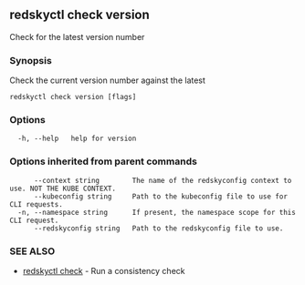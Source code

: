 ## redskyctl check version

Check for the latest version number

### Synopsis

Check the current version number against the latest

```
redskyctl check version [flags]
```

### Options

```
  -h, --help   help for version
```

### Options inherited from parent commands

```
      --context string        The name of the redskyconfig context to use. NOT THE KUBE CONTEXT.
      --kubeconfig string     Path to the kubeconfig file to use for CLI requests.
  -n, --namespace string      If present, the namespace scope for this CLI request.
      --redskyconfig string   Path to the redskyconfig file to use.
```

### SEE ALSO

* [redskyctl check](redskyctl_check.md)	 - Run a consistency check

